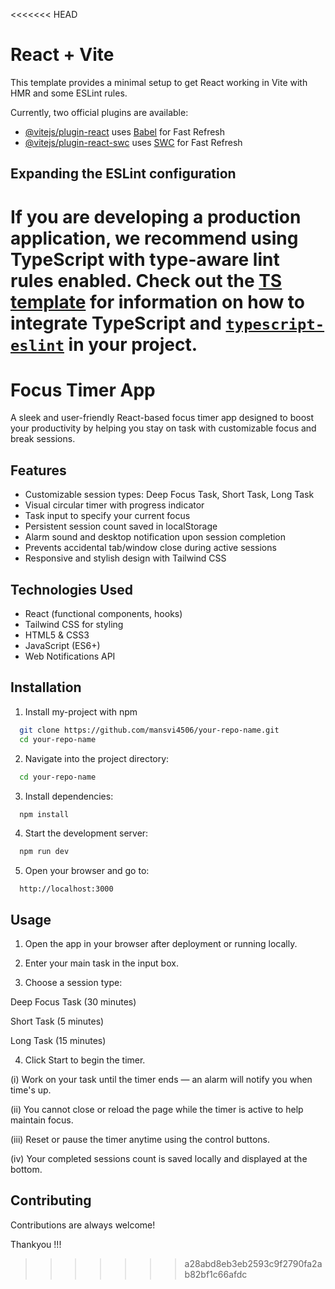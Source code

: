 <<<<<<< HEAD
# React + Vite

This template provides a minimal setup to get React working in Vite with HMR and some ESLint rules.

Currently, two official plugins are available:

- [@vitejs/plugin-react](https://github.com/vitejs/vite-plugin-react/blob/main/packages/plugin-react) uses [Babel](https://babeljs.io/) for Fast Refresh
- [@vitejs/plugin-react-swc](https://github.com/vitejs/vite-plugin-react/blob/main/packages/plugin-react-swc) uses [SWC](https://swc.rs/) for Fast Refresh

## Expanding the ESLint configuration

If you are developing a production application, we recommend using TypeScript with type-aware lint rules enabled. Check out the [TS template](https://github.com/vitejs/vite/tree/main/packages/create-vite/template-react-ts) for information on how to integrate TypeScript and [`typescript-eslint`](https://typescript-eslint.io) in your project.
=======

# Focus Timer App

A sleek and user-friendly React-based focus timer app designed to boost your productivity by helping you stay on task with customizable focus and break sessions.

## Features

- Customizable session types: Deep Focus Task, Short Task, Long Task  
- Visual circular timer with progress indicator  
- Task input to specify your current focus  
- Persistent session count saved in localStorage  
- Alarm sound and desktop notification upon session completion  
- Prevents accidental tab/window close during active sessions  
- Responsive and stylish design with Tailwind CSS  

## Technologies Used
- React (functional components, hooks)  
- Tailwind CSS for styling  
- HTML5 & CSS3  
- JavaScript (ES6+)  
- Web Notifications API  
## Installation

1. Install my-project with npm

```bash
  git clone https://github.com/mansvi4506/your-repo-name.git
  cd your-repo-name
```

2. Navigate into the project directory:

```bash
  cd your-repo-name
```

3. Install dependencies:

```bash
  npm install
```

4. Start the development server:

```bash
  npm run dev
```

5. Open your browser and go to:

```http
  http://localhost:3000
```
## Usage

1. Open the app in your browser after deployment or running locally.

2. Enter your main task in the input box.

3. Choose a session type:

 Deep Focus Task (30 minutes)

 Short Task (5 minutes)

 Long Task (15 minutes)

4. Click Start to begin the timer.

(i) Work on your task until the timer ends — an alarm will notify you when time's up.

(ii) You cannot close or reload the page while the timer is active to help maintain focus.

(iii) Reset or pause the timer anytime using the control buttons.

(iv) Your completed sessions count is saved locally and displayed at the bottom.
## Contributing

Contributions are always welcome!

Thankyou !!!
>>>>>>> a28abd8eb3eb2593c9f2790fa2ab82bf1c66afdc
